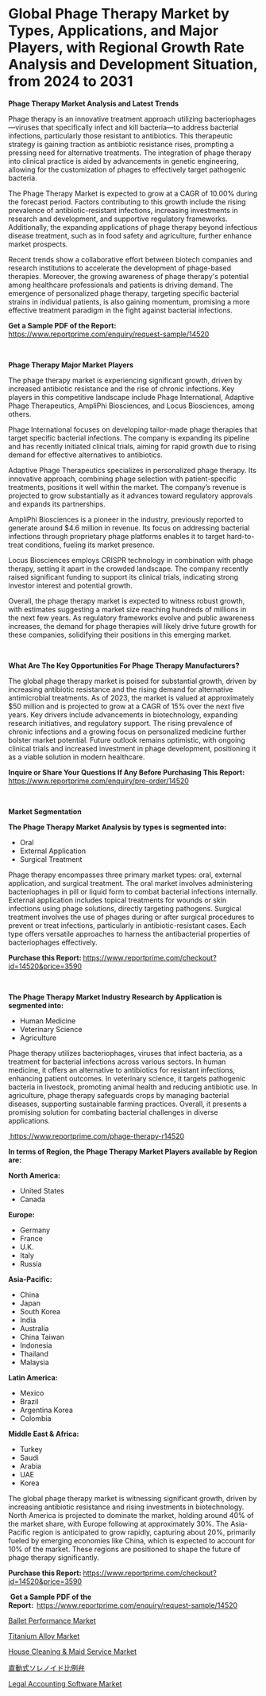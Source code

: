 <p><h1>Global Phage Therapy Market by Types, Applications, and Major Players, with Regional Growth Rate Analysis and Development Situation, from 2024 to 2031</h1></p><p><strong>Phage Therapy Market Analysis and Latest Trends</strong></p>
<p><p>Phage therapy is an innovative treatment approach utilizing bacteriophages—viruses that specifically infect and kill bacteria—to address bacterial infections, particularly those resistant to antibiotics. This therapeutic strategy is gaining traction as antibiotic resistance rises, prompting a pressing need for alternative treatments. The integration of phage therapy into clinical practice is aided by advancements in genetic engineering, allowing for the customization of phages to effectively target pathogenic bacteria.</p><p>The Phage Therapy Market is expected to grow at a CAGR of 10.00% during the forecast period. Factors contributing to this growth include the rising prevalence of antibiotic-resistant infections, increasing investments in research and development, and supportive regulatory frameworks. Additionally, the expanding applications of phage therapy beyond infectious disease treatment, such as in food safety and agriculture, further enhance market prospects.</p><p>Recent trends show a collaborative effort between biotech companies and research institutions to accelerate the development of phage-based therapies. Moreover, the growing awareness of phage therapy's potential among healthcare professionals and patients is driving demand. The emergence of personalized phage therapy, targeting specific bacterial strains in individual patients, is also gaining momentum, promising a more effective treatment paradigm in the fight against bacterial infections.</p></p>
<p><strong>Get a Sample PDF of the Report:&nbsp;</strong> <a href="https://www.reportprime.com/enquiry/request-sample/14520">https://www.reportprime.com/enquiry/request-sample/14520</a></p>
<p>&nbsp;</p>
<p><strong>Phage Therapy Major Market Players</strong></p>
<p><p>The phage therapy market is experiencing significant growth, driven by increased antibiotic resistance and the rise of chronic infections. Key players in this competitive landscape include Phage International, Adaptive Phage Therapeutics, AmpliPhi Biosciences, and Locus Biosciences, among others.</p><p>Phage International focuses on developing tailor-made phage therapies that target specific bacterial infections. The company is expanding its pipeline and has recently initiated clinical trials, aiming for rapid growth due to rising demand for effective alternatives to antibiotics.</p><p>Adaptive Phage Therapeutics specializes in personalized phage therapy. Its innovative approach, combining phage selection with patient-specific treatments, positions it well within the market. The company’s revenue is projected to grow substantially as it advances toward regulatory approvals and expands its partnerships.</p><p>AmpliPhi Biosciences is a pioneer in the industry, previously reported to generate around $4.6 million in revenue. Its focus on addressing bacterial infections through proprietary phage platforms enables it to target hard-to-treat conditions, fueling its market presence.</p><p>Locus Biosciences employs CRISPR technology in combination with phage therapy, setting it apart in the crowded landscape. The company recently raised significant funding to support its clinical trials, indicating strong investor interest and potential growth.</p><p>Overall, the phage therapy market is expected to witness robust growth, with estimates suggesting a market size reaching hundreds of millions in the next few years. As regulatory frameworks evolve and public awareness increases, the demand for phage therapies will likely drive future growth for these companies, solidifying their positions in this emerging market.</p></p>
<p>&nbsp;</p>
<p><strong>What Are The Key Opportunities For Phage Therapy Manufacturers?</strong></p>
<p><p>The global phage therapy market is poised for substantial growth, driven by increasing antibiotic resistance and the rising demand for alternative antimicrobial treatments. As of 2023, the market is valued at approximately $50 million and is projected to grow at a CAGR of 15% over the next five years. Key drivers include advancements in biotechnology, expanding research initiatives, and regulatory support. The rising prevalence of chronic infections and a growing focus on personalized medicine further bolster market potential. Future outlook remains optimistic, with ongoing clinical trials and increased investment in phage development, positioning it as a viable solution in modern healthcare.</p></p>
<p><strong>Inquire or Share Your Questions If Any Before Purchasing This Report:</strong> <a href="https://www.reportprime.com/enquiry/pre-order/14520">https://www.reportprime.com/enquiry/pre-order/14520</a></p>
<p>&nbsp;</p>
<p><strong>Market Segmentation</strong></p>
<p><strong>The Phage Therapy Market Analysis by types is segmented into:</strong></p>
<p><ul><li>Oral</li><li>External Application</li><li>Surgical Treatment</li></ul></p>
<p><p>Phage therapy encompasses three primary market types: oral, external application, and surgical treatment. The oral market involves administering bacteriophages in pill or liquid form to combat bacterial infections internally. External application includes topical treatments for wounds or skin infections using phage solutions, directly targeting pathogens. Surgical treatment involves the use of phages during or after surgical procedures to prevent or treat infections, particularly in antibiotic-resistant cases. Each type offers versatile approaches to harness the antibacterial properties of bacteriophages effectively.</p></p>
<p><strong>Purchase this Report:&nbsp;</strong><a href="https://www.reportprime.com/checkout?id=14520&price=3590">https://www.reportprime.com/checkout?id=14520&price=3590</a></p>
<p>&nbsp;</p>
<p><strong>The Phage Therapy Market Industry Research by Application is segmented into:</strong></p>
<p><ul><li>Human Medicine</li><li>Veterinary Science</li><li>Agriculture</li></ul></p>
<p><p>Phage therapy utilizes bacteriophages, viruses that infect bacteria, as a treatment for bacterial infections across various sectors. In human medicine, it offers an alternative to antibiotics for resistant infections, enhancing patient outcomes. In veterinary science, it targets pathogenic bacteria in livestock, promoting animal health and reducing antibiotic use. In agriculture, phage therapy safeguards crops by managing bacterial diseases, supporting sustainable farming practices. Overall, it presents a promising solution for combating bacterial challenges in diverse applications.</p></p>
<p><a href="https://www.reportprime.com/phage-therapy-r14520">&nbsp;https://www.reportprime.com/phage-therapy-r14520</a></p>
<p><strong>In terms of Region, the Phage Therapy Market Players available by Region are:</strong></p>
<p>
    <p> <strong> North America: </strong>
        <ul>
            <li>United States</li>
            <li>Canada</li>
        </ul>
        </p> 
    <p> <strong> Europe: </strong>
        <ul>
            <li>Germany</li>
            <li>France</li>
            <li>U.K.</li>
            <li>Italy</li>
            <li>Russia</li>
        </ul>
        </p> 
    <p> <strong> Asia-Pacific: </strong>
        <ul>
            <li>China</li>
            <li>Japan</li>
            <li>South Korea</li>
            <li>India</li>
            <li>Australia</li>
            <li>China Taiwan</li>
            <li>Indonesia</li>
            <li>Thailand</li>
            <li>Malaysia</li>
        </ul>
        </p> 
    <p> <strong> Latin America: </strong>
        <ul>
            <li>Mexico</li>
            <li>Brazil</li>
            <li>Argentina Korea</li>
            <li>Colombia</li>
        </ul>
        </p> 
    <p> <strong> Middle East & Africa: </strong>
        <ul>
            <li>Turkey</li>
            <li>Saudi</li>
            <li>Arabia</li>
            <li>UAE</li>
            <li>Korea</li>
        </ul>
    </p>
    </p>
<p><p>The global phage therapy market is witnessing significant growth, driven by increasing antibiotic resistance and rising investments in biotechnology. North America is projected to dominate the market, holding around 40% of the market share, with Europe following at approximately 30%. The Asia-Pacific region is anticipated to grow rapidly, capturing about 20%, primarily fueled by emerging economies like China, which is expected to account for 10% of the market. These regions are positioned to shape the future of phage therapy significantly.</p></p>
<p><strong>Purchase this Report: </strong><a href="https://www.reportprime.com/checkout?id=14520&price=3590">https://www.reportprime.com/checkout?id=14520&price=3590</a></p>
<p>&nbsp;<strong>Get a Sample PDF of the Report:&nbsp;&nbsp;</strong><a href="https://www.reportprime.com/enquiry/request-sample/14520">https://www.reportprime.com/enquiry/request-sample/14520</a></p>
<p><strong></strong></p>
<p><p><a href="https://www.linkedin.com/pulse/ballet-performance-market-share-size-trends-industry-analysis-hwtqf?trackingId=vNtVtTM9QBGx1KKBzHeYRw%3D%3D">Ballet Performance Market</a></p><p><a href="https://issuu.com/reportprime-2/docs/titanium-alloy-market-size-2030.ppt_f1a8350fc15ccd">Titanium Alloy Market</a></p><p><a href="https://www.linkedin.com/pulse/what-growth-drivers-house-cleaning-maid-service-market-comprehensive-fczxf?trackingId=p4d%2F3YtWTMeIWflYwU%2FptA%3D%3D">House Cleaning & Maid Service Market</a></p><p><a href="https://medium.com/@maudward1907/direct-acting-solenoid-proportional-valve-e00b9998233b">直動式ソレノイド比例弁</a></p><p><a href="https://github.com/BryceTownsendr/Market-Research-Report-List-6/blob/main/legal-accounting-software-market.md">Legal Accounting Software Market</a></p></p>